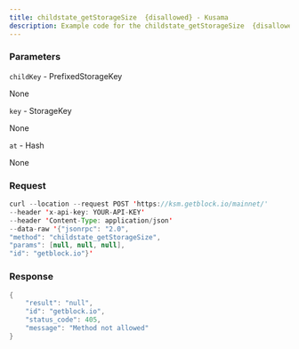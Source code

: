 ```yaml
---
title: childstate_getStorageSize  {disallowed} - Kusama
description: Example code for the childstate_getStorageSize  {disallowed} json-rpc method. Сomplete guide on how to use childstate_getStorageSize  {disallowed} json-rpc in GetBlock.io Web3 documentation.
---
```


### Parameters


`childKey` - PrefixedStorageKey

None

`key` - StorageKey

None

`at` - Hash

None

### Request

``` java
curl --location --request POST 'https://ksm.getblock.io/mainnet/' 
--header 'x-api-key: YOUR-API-KEY' 
--header 'Content-Type: application/json' 
--data-raw '{"jsonrpc": "2.0",
"method": "childstate_getStorageSize",
"params": [null, null, null],
"id": "getblock.io"}'
```

###  Response

``` java
{
    "result": "null",
    "id": "getblock.io",
    "status_code": 405,
    "message": "Method not allowed"
}
```

